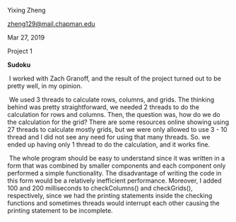 Yixing Zheng

zheng129@mail.chapman.edu

Mar 27, 2019

Project 1

**Sudoku**

​    I worked with Zach Granoff, and the result of the project turned out to be pretty well, in my opinion. 

​    We used 3 threads to calculate rows, columns, and grids. The thinking behind was pretty straightforward, we needed 2 threads to do the calculation for rows and columns. Then, the question was, how do we do the calculation for the grid? There are some resources online showing using 27 threads to calculate mostly grids, but we were only allowed to use 3 - 10 thread and I did not see any need for using that many threads. So. we ended up having only 1 thread to do the calculation, and it works fine. 

​    The whole program should be easy to understand since it was written in a form that was combined by smaller components and each component only performed a simple functionality. The disadvantage of writing the code in this form would be a relatively inefficient performance. Moreover, I added 100 and 200 milliseconds to checkColumns() and checkGrids(), respectively, since we had the printing statements inside the checking functions and sometimes threads would interrupt each other causing the printing statement to be incomplete.